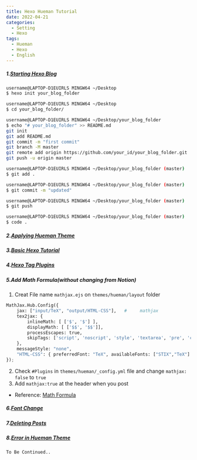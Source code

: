 ```yaml
---
title: Hexo Hueman Tutorial
date: 2022-04-21
categories:
  - Setting
  - Hexo
tags: 
  - Hueman
  - Hexo
  - English
---
```



##### 1.[Starting Hexo Blog](https://futurecreator.github.io/2016/06/14/get-started-with-hexo/)

```bash
username@LAPTOP-D1EUIRLS MINGW64 ~/Desktop
$ hexo init your_blog_folder

username@LAPTOP-D1EUIRLS MINGW64 ~/Desktop
$ cd your_blog_folder/

username@LAPTOP-D1EUIRLS MINGW64 ~/Desktop/your_blog_folder
$ echo "# your_blog_folder" >> README.md
git init
git add README.md
git commit -m "first commit"
git branch -M master
git remote add origin https://github.com/your_id/your_blog_folder.git
git push -u origin master

username@LAPTOP-D1EUIRLS MINGW64 ~/Desktop/your_blog_folder (master)
$ git add .

username@LAPTOP-D1EUIRLS MINGW64 ~/Desktop/your_blog_folder (master)
$ git commit -m "updated"

username@LAPTOP-D1EUIRLS MINGW64 ~/Desktop/your_blog_folder (master)
$ git push

username@LAPTOP-D1EUIRLS MINGW64 ~/Desktop/your_blog_folder (master)
$ code .
```



##### 2.[Applying Hueman Theme](https://futurecreator.github.io/2016/06/14/hexo-apply-hueman-theme/)



##### 3.[Basic Hexo Tutorial](https://futurecreator.github.io/2016/06/21/hexo-basic-usage/)



##### 4.[Hexo Tag Plugins](https://futurecreator.github.io/2016/06/19/hexo-tag-plugins/)


##### 5.Add Math Formula(without changing from Notion)

1) Creat File name `mathjax.ejs` on `themes/hueman/layout` folder

```python
MathJax.Hub.Config({
    jax: ["input/TeX", "output/HTML-CSS"],   #     mathjax       
    tex2jax: {
        inlineMath: [ ['$', '$'] ],
        displayMath: [ ['$$', '$$']],
        processEscapes: true,
        skipTags: ['script', 'noscript', 'style', 'textarea', 'pre', 'code']
    },
    messageStyle: "none",
    "HTML-CSS": { preferredFont: "TeX", availableFonts: ["STIX","TeX"] }
});

```
2) Check ``#Plugins`` in `themes/hueman/_config.yml` file and change `mathjax: false` to `true`
3) Add `mathjax:true` at the header when you post

- Reference: [Math Formula](https://intrepidgeeks.com/tutorial/add-hexo-mathjax-support)




##### 6.[Font Change](https://futurecreator.github.io/2018/06/12/hexo-change-font-on-hueman-theme/)


##### 7.[Deleting Posts](https://futurecreator.github.io/2017/01/15/how-to-delete-post-in-hexo/)

##### 8.[Error in Hueman Theme](https://pictureyou-neo.github.io/categories/2-Web/Hexo/)


`To Be Continued..`